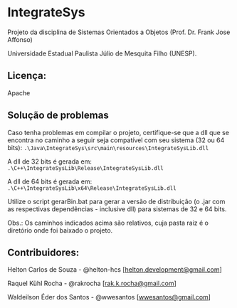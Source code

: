 IntegrateSys
============

Projeto da disciplina de Sistemas Orientados a Objetos (Prof. Dr. Frank Jose Affonso)

Universidade Estadual Paulista Júlio de Mesquita Filho (UNESP).

Licença:
---------------
Apache

Solução de problemas
---------------
Caso tenha problemas em compilar o projeto, certifique-se que a dll que se encontra no caminho a seguir seja compatível com seu sistema (32 ou 64 bits): `.\Java\IntegrateSys\src\main\resources\IntegrateSysLib.dll`

A dll de 32 bits é gerada em: `.\C++\IntegrateSysLib\Release\IntegrateSysLib.dll`
   
A dll de 64 bits é gerada em:  `.\C++\IntegrateSysLib\x64\Release\IntegrateSysLib.dll`
   
Utilize o script gerarBin.bat para gerar a versão de distribuição (o .jar com as respectivas dependências - inclusive dll) para sistemas de 32 e 64 bits.

Obs.: Os caminhos indicados acima são relativos, cuja pasta raiz é o diretório onde foi baixado o projeto.


Contribuidores:
---------------
Helton Carlos de Souza - @helton-hcs
[<helton.development@gmail.com>]

Raquel Kühl Rocha - @rakrocha
[<rak.k.rocha@gmail.com>]

Waldeilson Éder dos Santos - @wwesantos
[<wwesantos@gmail.com>]
